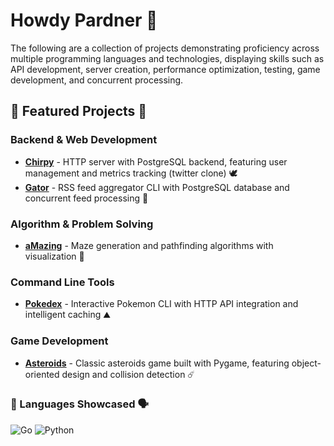 # Howdy Pardner 🤠 #

The following are a collection of projects demonstrating proficiency across multiple programming languages and technologies, displaying skills such as API development, server creation, performance optimization, testing, game development, and concurrent processing.


## 🧪 Featured Projects 🧠

### Backend & Web Development
- **[Chirpy](https://github.com/DNewmanDev/Chirpy)** - HTTP server with PostgreSQL backend, featuring user management and metrics tracking (twitter clone) 🕊️
- **[Gator](https://github.com/dnewmandev/gator)** - RSS feed aggregator CLI with PostgreSQL database and concurrent feed processing 🐊

### Algorithm & Problem Solving
- **[aMazing](httos://github.com/dnewmandev/amazing)** - Maze generation and pathfinding algorithms with visualization 📐

### Command Line Tools
- **[Pokedex](https://github.com/dnewmandev/pokedex)** - Interactive Pokemon CLI with HTTP API integration and intelligent caching ⛰️

### Game Development
- **[Asteroids](httos://github.com/dnewmandev/asteroids)** - Classic asteroids game built with Pygame, featuring object-oriented design and collision detection ☄️


### 📖 Languages Showcased 🗣️ ###
![Go](https://img.shields.io/badge/go-%2300ADD8.svg?style=for-the-badge&logo=go&logoColor=white)
![Python](https://img.shields.io/badge/python-3670A0?style=for-the-badge&logo=python&logoColor=ffdd54)
